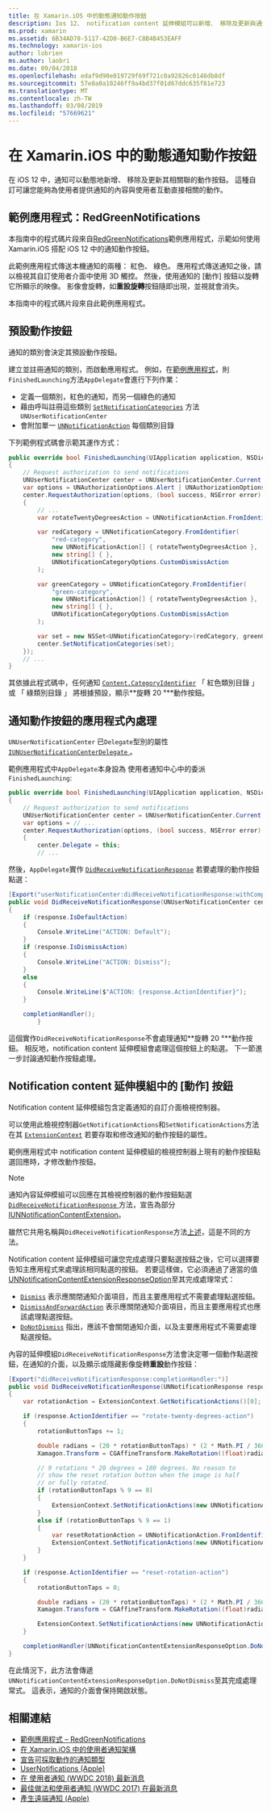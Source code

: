 ```yaml
---
title: 在 Xamarin.iOS 中的動態通知動作按鈕
description: Ios 12、 notification content 延伸模組可以新增、 移除及更新與通知一起顯示的 [動作] 按鈕。 本文件說明如何使用 Xamarin.iOS 中的動態通知動作按鈕。
ms.prod: xamarin
ms.assetid: 6B34AD78-5117-42D0-B6E7-C8B4B453EAFF
ms.technology: xamarin-ios
author: lobrien
ms.author: laobri
ms.date: 09/04/2018
ms.openlocfilehash: edaf9d90e019729f69f721c0a92826c0148db8df
ms.sourcegitcommit: 57e8a0a10246ff9a4bd37f01d67ddc635f81e723
ms.translationtype: MT
ms.contentlocale: zh-TW
ms.lasthandoff: 03/08/2019
ms.locfileid: "57669621"
---
```

# <a name="dynamic-notification-action-buttons-in-xamarinios"></a>在 Xamarin.iOS 中的動態通知動作按鈕

在 iOS 12 中，通知可以動態地新增、 移除及更新其相關聯的動作按鈕。 這種自訂可讓您能夠為使用者提供通知的內容與使用者互動直接相關的動作。

## <a name="sample-app-redgreennotifications"></a>範例應用程式：RedGreenNotifications

本指南中的程式碼片段來自[RedGreenNotifications](https://developer.xamarin.com/samples/monotouch/iOS12/RedGreenNotifications)範例應用程式，示範如何使用 Xamarin.iOS 搭配 iOS 12 中的通知動作按鈕。

此範例應用程式傳送本機通知的兩種： 紅色、 綠色。
應用程式傳送通知之後，請以檢視其自訂使用者介面中使用 3D 觸控。 然後，使用通知的 [動作] 按鈕以旋轉它所顯示的映像。 影像會旋轉，如**重設旋轉**按鈕隨即出現，並視就會消失。

本指南中的程式碼片段來自此範例應用程式。

## <a name="default-action-buttons"></a>預設動作按鈕

通知的類別會決定其預設動作按鈕。

建立並註冊通知的類別，而啟動應用程式。
例如，在[範例應用程式](#sample-app-redgreennotifications)，則`FinishedLaunching`方法`AppDelegate`會進行下列作業：

- 定義一個類別，紅色的通知，而另一個綠色的通知
- 藉由呼叫註冊這些類別 [`SetNotificationCategories`](xref:UserNotifications.UNUserNotificationCenter.SetNotificationCategories*)
方法 `UNUserNotificationCenter`
- 會附加單一 [`UNNotificationAction`](xref:UserNotifications.UNNotificationAction)
每個類別目錄

下列範例程式碼會示範其運作方式：

```csharp
public override bool FinishedLaunching(UIApplication application, NSDictionary launchOptions)
{
    // Request authorization to send notifications
    UNUserNotificationCenter center = UNUserNotificationCenter.Current;
    var options = UNAuthorizationOptions.Alert | UNAuthorizationOptions.Sound | UNAuthorizationOptions.Provisional | UNAuthorizationOptions.ProvidesAppNotificationSettings;
    center.RequestAuthorization(options, (bool success, NSError error) =>
    {
        // ...
        var rotateTwentyDegreesAction = UNNotificationAction.FromIdentifier("rotate-twenty-degrees-action", "Rotate 20°", UNNotificationActionOptions.None);

        var redCategory = UNNotificationCategory.FromIdentifier(
            "red-category",
            new UNNotificationAction[] { rotateTwentyDegreesAction },
            new string[] { },
            UNNotificationCategoryOptions.CustomDismissAction
        );

        var greenCategory = UNNotificationCategory.FromIdentifier(
            "green-category",
            new UNNotificationAction[] { rotateTwentyDegreesAction },
            new string[] { },
            UNNotificationCategoryOptions.CustomDismissAction
        );

        var set = new NSSet<UNNotificationCategory>(redCategory, greenCategory);
        center.SetNotificationCategories(set);
    });
    // ...
}
```

其依據此程式碼中，任何通知 [`Content.CategoryIdentifier`](xref:UserNotifications.UNNotificationContent.CategoryIdentifier)
「 紅色類別目錄 」 或 「 綠類別目錄 」 將根據預設，顯示**旋轉 20 °**動作按鈕。

## <a name="in-app-handling-of-notification-action-buttons"></a>通知動作按鈕的應用程式內處理

`UNUserNotificationCenter` 已`Delegate`型別的屬性[ `IUNUserNotificationCenterDelegate` ](xref:UserNotifications.IUNUserNotificationCenterDelegate)。

範例應用程式中`AppDelegate`本身設為 使用者通知中心中的委派`FinishedLaunching`:

```csharp
public override bool FinishedLaunching(UIApplication application, NSDictionary launchOptions)
{
    // Request authorization to send notifications
    UNUserNotificationCenter center = UNUserNotificationCenter.Current;
    var options = // ...
    center.RequestAuthorization(options, (bool success, NSError error) =>
    {
        center.Delegate = this;
        // ...
```

然後，`AppDelegate`實作 [`DidReceiveNotificationResponse`](xref:UserNotifications.UNUserNotificationCenterDelegate_Extensions.DidReceiveNotificationResponse*)
若要處理的動作按鈕點選：

```csharp
[Export("userNotificationCenter:didReceiveNotificationResponse:withCompletionHandler:")]
public void DidReceiveNotificationResponse(UNUserNotificationCenter center, UNNotificationResponse response, System.Action completionHandler)
{
    if (response.IsDefaultAction)
    {
        Console.WriteLine("ACTION: Default");
    }
    if (response.IsDismissAction)
    {
        Console.WriteLine("ACTION: Dismiss");
    }
    else
    {
        Console.WriteLine($"ACTION: {response.ActionIdentifier}");
    }

    completionHandler();
        }
```

這個實作`DidReceiveNotificationResponse`不會處理通知**旋轉 20 °**動作按鈕。 相反地，notification content 延伸模組會處理這個按鈕上的點選。 下一節進一步討論通知動作按鈕處理。

## <a name="action-buttons-in-the-notification-content-extension"></a>Notification content 延伸模組中的 [動作] 按鈕

Notification content 延伸模組包含定義通知的自訂介面檢視控制器。

可以使用此檢視控制器`GetNotificationActions`和`SetNotificationActions`方法在其 [`ExtensionContext`](xref:UIKit.UIViewController.ExtensionContext)
若要存取和修改通知的動作按鈕的屬性。

範例應用程式中 notification content 延伸模組的檢視控制器上現有的動作按鈕點選回應時，才修改動作按鈕。

> [!NOTE]
> 通知內容延伸模組可以回應在其檢視控制器的動作按鈕點選[ `DidReceiveNotificationResponse` ](https://developer.xamarin.com/api/member/UserNotificationsUI.UNNotificationContentExtension_Extensions.DidReceiveNotificationResponse/)方法，宣告為部分[IUNNotificationContentExtension](https://developer.xamarin.com/api/type/UserNotificationsUI.IUNNotificationContentExtension/)。
>
> 雖然它共用名稱與`DidReceiveNotificationResponse`方法[上述](#in-app-handling-of-notification-action-buttons)，這是不同的方法。
>
> Notification content 延伸模組可讓您完成處理只要點選按鈕之後，它可以選擇要告知主應用程式來處理該相同點選的按鈕。 若要這樣做，它必須通過了適當的值[UNNotificationContentExtensionResponseOption](https://developer.xamarin.com/api/type/UserNotificationsUI.UNNotificationContentExtensionResponseOption/)至其完成處理常式：
>
> - [`Dismiss`](https://developer.xamarin.com/api/field/UserNotificationsUI.UNNotificationContentExtensionResponseOption.Dismiss/) 表示應關閉通知介面項目，而且主要應用程式不需要處理點選按鈕。
> - [`DismissAndForwardAction`](https://developer.xamarin.com/api/field/UserNotificationsUI.UNNotificationContentExtensionResponseOption.DismissAndForwardAction/) 表示應關閉通知介面項目，而且主要應用程式也應該處理點選按鈕。
> - [`DoNotDismiss`](https://developer.xamarin.com/api/field/UserNotificationsUI.UNNotificationContentExtensionResponseOption.DoNotDismiss/) 指出，應該不會關閉通知介面，以及主要應用程式不需要處理點選按鈕。

內容的延伸模組`DidReceiveNotificationResponse`方法會決定哪一個動作點選按鈕，在通知的介面，以及顯示或隱藏影像旋轉**重設**動作按鈕：

```csharp
[Export("didReceiveNotificationResponse:completionHandler:")]
public void DidReceiveNotificationResponse(UNNotificationResponse response, Action<UNNotificationContentExtensionResponseOption> completionHandler)
{
    var rotationAction = ExtensionContext.GetNotificationActions()[0];

    if (response.ActionIdentifier == "rotate-twenty-degrees-action")
    {
        rotationButtonTaps += 1;

        double radians = (20 * rotationButtonTaps) * (2 * Math.PI / 360.0);
        Xamagon.Transform = CGAffineTransform.MakeRotation((float)radians);

        // 9 rotations * 20 degrees = 180 degrees. No reason to
        // show the reset rotation button when the image is half
        // or fully rotated.
        if (rotationButtonTaps % 9 == 0)
        {
            ExtensionContext.SetNotificationActions(new UNNotificationAction[] { rotationAction });
        }
        else if (rotationButtonTaps % 9 == 1)
        {
            var resetRotationAction = UNNotificationAction.FromIdentifier("reset-rotation-action", "Reset rotation", UNNotificationActionOptions.None);
            ExtensionContext.SetNotificationActions(new UNNotificationAction[] { rotationAction, resetRotationAction });
        }
    }

    if (response.ActionIdentifier == "reset-rotation-action")
    {
        rotationButtonTaps = 0;

        double radians = (20 * rotationButtonTaps) * (2 * Math.PI / 360.0);
        Xamagon.Transform = CGAffineTransform.MakeRotation((float)radians);

        ExtensionContext.SetNotificationActions(new UNNotificationAction[] { rotationAction });
    }

    completionHandler(UNNotificationContentExtensionResponseOption.DoNotDismiss);
}
```

在此情況下，此方法會傳遞`UNNotificationContentExtensionResponseOption.DoNotDismiss`至其完成處理常式。 這表示，通知的介面會保持開啟狀態。

## <a name="related-links"></a>相關連結

- [範例應用程式 – RedGreenNotifications](https://developer.xamarin.com/samples/monotouch/iOS12/RedGreenNotifications)
- [在 Xamarin.iOS 中的使用者通知架構](~/ios/platform/user-notifications/index.md)
- [宣告可採取動作的通知類型](https://developer.apple.com/documentation/usernotifications/declaring_your_actionable_notification_types?language=objc)
- [UserNotifications (Apple)](https://developer.apple.com/documentation/usernotifications?language=objc)
- [在 使用者通知 (WWDC 2018) 最新消息](https://developer.apple.com/videos/play/wwdc2018/710/)
- [最佳做法和使用者通知 (WWDC 2017) 在最新消息](https://developer.apple.com/videos/play/wwdc2017/708/)
- [產生遠端通知 (Apple)](https://developer.apple.com/documentation/usernotifications/setting_up_a_remote_notification_server/generating_a_remote_notification)
